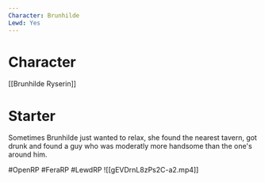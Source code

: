```yaml
---
Character: Brunhilde
Lewd: Yes
---
```

# Character
[[Brunhilde Ryserin]]

# Starter
Sometimes Brunhilde just wanted to relax, she found the nearest tavern, got drunk and found a guy who was moderatly more handsome than the one's around him.

#OpenRP #FeraRP #LewdRP 
![[gEVDrnL8zPs2C-a2.mp4]]